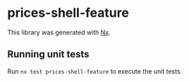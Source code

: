 # prices-shell-feature

This library was generated with [Nx](https://nx.dev).

## Running unit tests

Run `nx test prices-shell-feature` to execute the unit tests.
